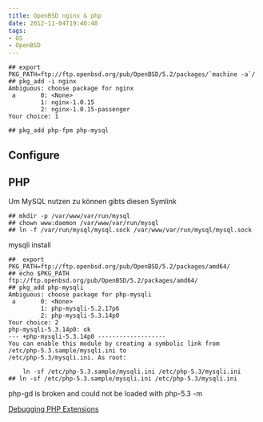 ```yaml
---
title: OpenBSD nginx & php
date: 2012-11-04T19:40:48
tags:
- OS
- OpenBSD
---
```


~~~
## export PKG_PATH=ftp://ftp.openbsd.org/pub/OpenBSD/5.2/packages/`machine -a`/
## pkg_add -i nginx
Ambiguous: choose package for nginx
 a       0: <None>
         1: nginx-1.0.15
         2: nginx-1.0.15-passenger
Your choice: 1

## pkg_add php-fpm php-mysql
~~~

## Configure

## PHP

Um MySQL nutzen zu können gibts diesen Symlink

~~~
## mkdir -p /var/www/var/run/mysql
## chown www:daemon /var/www/var/run/mysql
## ln -f /var/run/mysql/mysql.sock /var/www/var/run/mysql/mysql.sock
~~~

mysqli install

~~~
##  export PKG_PATH=ftp://ftp.openbsd.org/pub/OpenBSD/5.2/packages/amd64/
## echo $PKG_PATH
ftp://ftp.openbsd.org/pub/OpenBSD/5.2/packages/amd64/
## pkg_add php-mysqli
Ambiguous: choose package for php-mysqli
 a       0: <None>
         1: php-mysqli-5.2.17p6
         2: php-mysqli-5.3.14p0
Your choice: 2
php-mysqli-5.3.14p0: ok
--- +php-mysqli-5.3.14p0 -------------------
You can enable this module by creating a symbolic link from
/etc/php-5.3.sample/mysqli.ini to
/etc/php-5.3/mysqli.ini. As root:

    ln -sf /etc/php-5.3.sample/mysqli.ini /etc/php-5.3/mysqli.ini
## ln -sf /etc/php-5.3.sample/mysqli.ini /etc/php-5.3/mysqli.ini
~~~

php-gd is broken and could not be loaded
with php-5.3 -m

[Debugging PHP Extensions](http://blog.endpoint.com/2011/02/debugging-php-extensions-with-dynamic.html)
